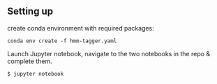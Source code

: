 
## Setting up

create conda environment with required packages:

```
conda env create -f hmm-tagger.yaml
```

Launch Jupyter notebook, navigate to the two notebooks in the repo & complete them.

```
$ jupyter notebook
```